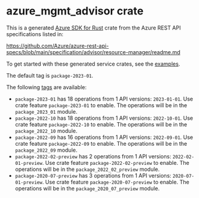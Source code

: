 # azure_mgmt_advisor crate

This is a generated [Azure SDK for Rust](https://github.com/Azure/azure-sdk-for-rust) crate from the Azure REST API specifications listed in:

https://github.com/Azure/azure-rest-api-specs/blob/main/specification/advisor/resource-manager/readme.md

To get started with these generated service crates, see the [examples](https://github.com/Azure/azure-sdk-for-rust/blob/main/services/README.md#examples).

The default tag is `package-2023-01`.

The following [tags](https://github.com/Azure/azure-sdk-for-rust/blob/main/services/tags.md) are available:

- `package-2023-01` has 18 operations from 1 API versions: `2023-01-01`. Use crate feature `package-2023-01` to enable. The operations will be in the `package_2023_01` module.
- `package-2022-10` has 18 operations from 1 API versions: `2022-10-01`. Use crate feature `package-2022-10` to enable. The operations will be in the `package_2022_10` module.
- `package-2022-09` has 16 operations from 1 API versions: `2022-09-01`. Use crate feature `package-2022-09` to enable. The operations will be in the `package_2022_09` module.
- `package-2022-02-preview` has 2 operations from 1 API versions: `2022-02-01-preview`. Use crate feature `package-2022-02-preview` to enable. The operations will be in the `package_2022_02_preview` module.
- `package-2020-07-preview` has 3 operations from 1 API versions: `2020-07-01-preview`. Use crate feature `package-2020-07-preview` to enable. The operations will be in the `package_2020_07_preview` module.